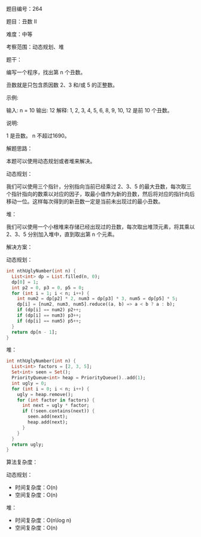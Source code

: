 题目编号：264

题目：丑数 II

难度：中等

考察范围：动态规划、堆

题干：

编写一个程序，找出第 n 个丑数。

丑数就是只包含质因数 2、3 和/或 5 的正整数。

示例:

输入: n = 10
输出: 12
解释: 1, 2, 3, 4, 5, 6, 8, 9, 10, 12 是前 10 个丑数。

说明:  

1 是丑数。
n 不超过1690。

解题思路：

本题可以使用动态规划或者堆来解决。

动态规划：

我们可以使用三个指针，分别指向当前已经乘过 2、3、5 的最大丑数，每次取三个指针指向的数乘以对应的因子，取最小值作为新的丑数，然后将对应的指针向后移动一位。这样每次得到的新丑数一定是当前未出现过的最小丑数。

堆：

我们可以使用一个小根堆来存储已经出现过的丑数，每次取出堆顶元素，将其乘以 2、3、5 分别加入堆中，直到取出第 n 个元素。

解决方案：

动态规划：

```dart
int nthUglyNumber(int n) {
  List<int> dp = List.filled(n, 0);
  dp[0] = 1;
  int p2 = 0, p3 = 0, p5 = 0;
  for (int i = 1; i < n; i++) {
    int num2 = dp[p2] * 2, num3 = dp[p3] * 3, num5 = dp[p5] * 5;
    dp[i] = [num2, num3, num5].reduce((a, b) => a < b ? a : b);
    if (dp[i] == num2) p2++;
    if (dp[i] == num3) p3++;
    if (dp[i] == num5) p5++;
  }
  return dp[n - 1];
}
```

堆：

```dart
int nthUglyNumber(int n) {
  List<int> factors = [2, 3, 5];
  Set<int> seen = Set();
  PriorityQueue<int> heap = PriorityQueue()..add(1);
  int ugly = 0;
  for (int i = 0; i < n; i++) {
    ugly = heap.remove();
    for (int factor in factors) {
      int next = ugly * factor;
      if (!seen.contains(next)) {
        seen.add(next);
        heap.add(next);
      }
    }
  }
  return ugly;
}
```

算法复杂度：

动态规划：

- 时间复杂度：O(n)
- 空间复杂度：O(n)

堆：

- 时间复杂度：O(n\log n)
- 空间复杂度：O(n)